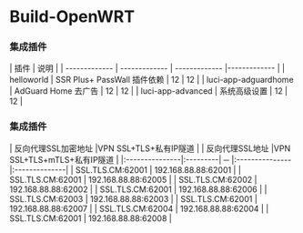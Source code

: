 # Build-OpenWRT

### 集成插件
| 插件 | 说明 |
| ------------- | ------------- | ------------- |------------- |
| helloworld | SSR Plus+ PassWall 插件依赖 | 12 | 12 |
| luci-app-adguardhome | AdGuard Home 去广告 | 12 | 12 |
| luci-app-advanced | 系统高级设置 | 12 | 12 |

### 集成插件
| 反向代理SSL加密地址  |VPN SSL+TLS+私有IP隧道 |  | 反向代理SSL地址  |VPN SSL+TLS+mTLS+私有IP隧道 |
|:---------------|:---------| ─ |:---------------|:--------------|
| SSL.TLS.CM:62001 | 192.168.88.88:62001 |  | SSL.TLS.CM:62001 | 192.168.88.88:62005 |
| SSL.TLS.CM:62002 | 192.168.88.88:62002 | | SSL.TLS.CM:62001 | 192.168.88.88:62006 |
| SSL.TLS.CM:62003  | 192.168.88.88:62003 |  | SSL.TLS.CM:62001 | 192.168.88.88:62007 |
| SSL.TLS.CM:62004  | 192.168.88.88:62004 |  | SSL.TLS.CM:62001 | 192.168.88.88:62008 |
